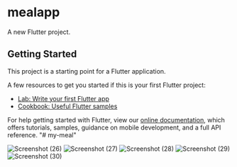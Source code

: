 # mealapp

A new Flutter project.

## Getting Started

This project is a starting point for a Flutter application.

A few resources to get you started if this is your first Flutter project:

- [Lab: Write your first Flutter app](https://flutter.dev/docs/get-started/codelab)
- [Cookbook: Useful Flutter samples](https://flutter.dev/docs/cookbook)

For help getting started with Flutter, view our
[online documentation](https://flutter.dev/docs), which offers tutorials,
samples, guidance on mobile development, and a full API reference.
"# my-meal" 

![Screenshot (26)](https://user-images.githubusercontent.com/103518761/178328024-2535a110-ee3c-4db0-9d2b-762c4d61d1b7.png)
![Screenshot (27)](https://user-images.githubusercontent.com/103518761/178328035-81049721-0aaf-42ff-96f5-808f5212fb5f.png)
![Screenshot (28)](https://user-images.githubusercontent.com/103518761/178328057-b9cb8a36-1813-4b6a-ade8-db69e1510ea2.png)
![Screenshot (29)](https://user-images.githubusercontent.com/103518761/178328069-78c1e460-2a64-4366-a1e8-a93c9de0b68a.png)
![Screenshot (30)](https://user-images.githubusercontent.com/103518761/178328085-3e1693fe-2685-41a7-8724-ea60155e923a.png)
